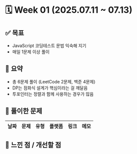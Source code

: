 # 🗓️ Week 01 (2025.07.11 ~ 07.13)

## ✅ 목표

- JavaScript 코딩테스트 문법 익숙해 지기
- 매일 1문제 이상 풀이

## 📌 요약

- 총 6문제 풀이 (LeetCode 2문제, 백준 4문제)
- DP는 점화식 설계가 핵심이라는 걸 깨달음
- 투포인터는 정렬과 함께 사용하는 경우가 많음

## 🧩 풀이한 문제

| 날짜 | 문제 | 유형 | 플랫폼 | 링크 | 메모 |
| ---- | ---- | ---- | ------ | ---- | ---- |

## 🤔 느낀 점 / 개선할 점
